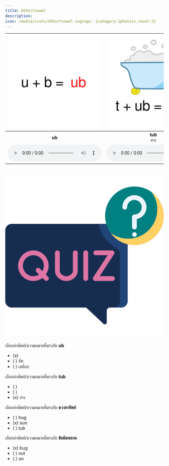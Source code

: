 ```yaml
---
title: UShortvowel
description: 
icon: /media/icons/UShortvowel.svgtags: {category:1phonics,level:2}
---
```

<div class="carrousel">


|![](/media/img/UShortvowel__ub.svg)|![](/media/img/UShortvowel__tub.svg)|![](/media/img/UShortvowel__rub.svg)|![](/media/img/UShortvowel__ug.svg)|![](/media/img/UShortvowel__bug.svg)|![](/media/img/UShortvowel__hug.svg)|![](/media/img/UShortvowel__jug.svg)|![](/media/img/UShortvowel__um.svg)|![](/media/img/UShortvowel__bum.svg)|![](/media/img/UShortvowel__gum.svg)|![](/media/img/UShortvowel__hum.svg)|![](/media/img/UShortvowel__un.svg)|![](/media/img/UShortvowel__gun.svg)|![](/media/img/UShortvowel__run.svg)|![](/media/img/UShortvowel__sun.svg)|![](/media/img/UShortvowel__up.svg)|![](/media/img/UShortvowel__up2.svg)|![](/media/img/UShortvowel__cup.svg)|![](/media/img/UShortvowel__pup.svg)|![](/media/img/UShortvowel__ut.svg)|![](/media/img/UShortvowel__cut.svg)|![](/media/img/UShortvowel__hut.svg)|![](/media/img/UShortvowel__nut.svg)|
| :----: | :----: | :----: | :----: | :----: | :----: | :----: | :----: | :----: | :----: | :----: | :----: | :----: | :----: | :----: | :----: | :----: | :----: | :----: | :----: | :----: | :----: | :----: |
|**ub**<br> |**tub**<br>อ่าง|**rub**<br>ถู|**ug**<br> |**bug**<br>ข้อผิดพลาด|**hug**<br>กอด|**jug**<br>เหยือก|**um**<br> |**bum**<br>ก้น|**gum**<br>หมากฝรั่ง|**hum**<br>ฮัม|**un**<br> |**gun**<br>ปืน|**run**<br>วิ่ง|**sun**<br>ดวงอาทิตย์|**up**<br>|**up2**<br>ขึ้น|**cup**<br>ถ้วย|**pup**<br>ลูกสุนัข|**ut**<br> |**cut**<br>ตัด|**hut**<br>ฮัท|**nut**<br>ถั่ว|
|![](/media/audio/ub.mp3)|![](/media/audio/tub.mp3)|![](/media/audio/rub.mp3)|![](/media/audio/ug.mp3)|![](/media/audio/bug.mp3)|![](/media/audio/hug.mp3)|![](/media/audio/jug.mp3)|![](/media/audio/um.mp3)|![](/media/audio/bum.mp3)|![](/media/audio/gum.mp3)|![](/media/audio/hum.mp3)|![](/media/audio/un.mp3)|![](/media/audio/gun.mp3)|![](/media/audio/run.mp3)|![](/media/audio/sun.mp3)|![](/media/audio/up.mp3)|![](/media/audio/up2.mp3)|![](/media/audio/cup.mp3)|![](/media/audio/pup.mp3)|![](/media/audio/ut.mp3)|![](/media/audio/cut.mp3)|![](/media/audio/hut.mp3)|![](/media/audio/nut.mp3)|

</div>



# ![icon](/media/icons/quiz.svg) 


 เลือกคำศัพท์/ความหมายที่ตรงกับ **ub**
 - (x)  
 - ( ) ฮัท
 - ( ) เหยือก

 เลือกคำศัพท์/ความหมายที่ตรงกับ **tub**
 - ( )  
 - ( )  
 - (x) อ่าง

 เลือกคำศัพท์/ความหมายที่ตรงกับ **ดวงอาทิตย์**
 - ( ) hug
 - (x) sun
 - ( ) tub

 เลือกคำศัพท์/ความหมายที่ตรงกับ **ข้อผิดพลาด**
 - (x) bug
 - ( ) nut
 - ( ) un
